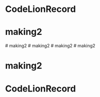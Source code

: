 # CodeLionRecord
# making2
#   m a k i n g 2  
 # making2
#   m a k i n g 2  
 # making2
# making2
# CodeLionRecord
